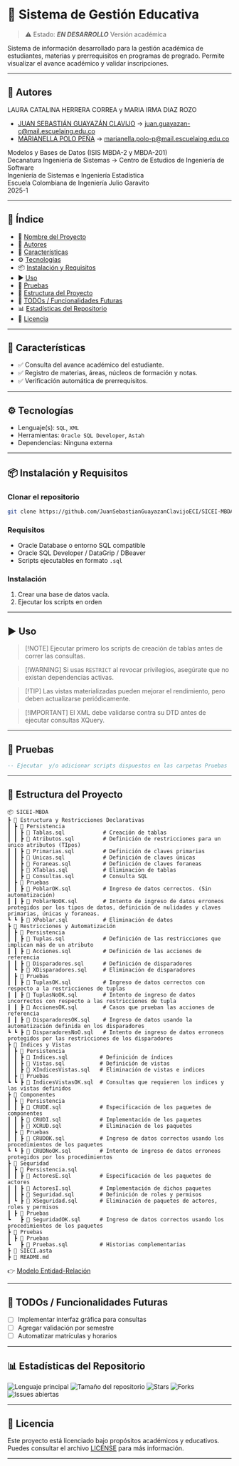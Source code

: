 # 📌 Sistema de Gestión Educativa

> ⚠️ Estado: ***EN DESARROLLO*** Versión académica

Sistema de información desarrollado para la gestión académica de estudiantes, materias y prerrequisitos en programas de pregrado. Permite visualizar el avance académico y validar inscripciones.

---

## 👥 Autores


LAURA CATALINA HERRERA CORREA y MARIA IRMA DIAZ ROZO
- [JUAN SEBASTIÁN GUAYAZÁN CLAVIJO](https://github.com/JuanSebastianGuayazanClavijoECI) → <juan.guayazan-c@mail.escuelaing.edu.co>
- ​​[MARIANELLA POLO PEÑA](https://github.com/Nella1414) → ​<marianella.polo-p@mail.escuelaing.edu.co>

Modelos y Bases de Datos (ISIS MBDA-2 y MBDA-201)     
Decanatura Ingeniería de Sistemas → Centro de Estudios de Ingeniería de Software   
Ingeniería de Sistemas e Ingeniería Estadística       
Escuela Colombiana de Ingeniería Julio Garavito   
2025-1 

---

## 🧠 Índice

- 📌 [Nombre del Proyecto](#-sistema-de-gestión-educativa)
- 👥 [Autores](#-autores)
- 🚀 [Características](#-características)
- ⚙️ [Tecnologías](#️-tecnologías)
- 📦 [Instalación y Requisitos](#-instalación-y-requisitos)
- ▶️ [Uso](#️-uso)
- 🧪 [Pruebas](#-pruebas)
- 📁 [Estructura del Proyecto](#-estructura-del-proyecto)
- 📌 [TODOs / Funcionalidades Futuras](#-todos--funcionalidades-futuras)
- 📊 [Estadísticas del Repositorio](#-estadísticas-del-repositorio)
- 📄 [Licencia](#-licencia)

---

## 🚀 Características

- ✅ Consulta del avance académico del estudiante.
- ✅ Registro de materias, áreas, núcleos de formación y notas.
- ✅ Verificación automática de prerrequisitos.

---

## ⚙️ Tecnologías

- Lenguaje(s): `SQL`, `XML`
- Herramientas: `Oracle SQL Developer`, `Astah`
- Dependencias: Ninguna externa

---

## 📦 Instalación y Requisitos

### Clonar el repositorio
```bash
git clone https://github.com/JuanSebastianGuayazanClavijoECI/SICEI-MBDA.git
````

### Requisitos

* Oracle Database o entorno SQL compatible
* Oracle SQL Developer / DataGrip / DBeaver
* Scripts ejecutables en formato `.sql`

### Instalación

1. Crear una base de datos vacía.
2. Ejecutar los scripts en orden

---

## ▶️ Uso

> \[!NOTE]
> Ejecutar primero los scripts de creación de tablas antes de correr las consultas.

> \[!WARNING]
> Si usas `RESTRICT` al revocar privilegios, asegúrate que no existan dependencias activas.

> \[!TIP]
> Las vistas materializadas pueden mejorar el rendimiento, pero deben actualizarse periódicamente.

> \[!IMPORTANT]
> El XML debe validarse contra su DTD antes de ejecutar consultas XQuery.

---

## 🧪 Pruebas

```SQL
-- Ejecutar  y/o adicionar scripts dispuestos en las carpetas Pruebas
```

---

## 📁 Estructura del Proyecto

```
📦 SICEI-MBDA          
┣ 📂 Estructura y Restricciones Declarativas          
┃ ┣ 📂 Persistencia
┃ ┃ ┣ 📜 Tablas.sql            # Creación de tablas
┃ ┃ ┣ 📜 Atributos.sql         # Definición de restricciones para un único atributos (TIpos)
┃ ┃ ┣ 📜 Primarias.sql         # Definición de claves primarias
┃ ┃ ┣ 📜 Unicas.sql            # Definición de claves únicas
┃ ┃ ┣ 📜 Foraneas.sql          # Definición de claves foraneas
┃ ┃ ┣ 📜 XTablas.sql           # Eliminación de tablas
┃ ┃ ┣ 📜 Consultas.sql         # Consulta SQL
┃ ┣ 📂 Pruebas
┃ ┃ ┣ 📜 PoblarOK.sql          # Ingreso de datos correctos. (Sin automatización)
┃ ┃ ┣ 📜 PoblarNoOK.sql        # Intento de ingreso de datos erroneos protegidos por los tipos de datos, definición de nulidades y claves primarias, únicas y foraneas.
┗ ┗ ┣ 📜 XPoblar.sql           # Eliminación de datos
┣ 📂 Restricciones y Automatización
┃ ┣ 📂 Persistencia
┃ ┃ ┣ 📜 Tuplas.sql            # Definición de las restricciones que implican más de un atributo
┃ ┃ ┣ 📜 Acciones.sql          # Definición de las acciones de referencia
┃ ┃ ┣ 📜 Disparadores.sql      # Definición de disparadores
┃ ┗ ┣ 📜 XDisparadores.sql     # Eliminación de disparadores
┃ ┣ 📂 Pruebas
┃ ┃ ┣ 📜 TuplasOK.sql          # Ingreso de datos correctos con respecto a la restricciones de tuplas
┃ ┃ ┣ 📜 TuplasNoOK.sql        # Intento de ingreso de datos incorrectos con respecto a las restricciones de tupla
┃ ┃ ┣ 📜 AccionesOK.sql        # Casos que prueban las acciones de referencia
┃ ┃ ┣ 📜 DisparadoresOK.sql    # Ingreso de datos usando la automatización definida en los disparadores
┗ ┗ ┣ 📜 DisparadoresNoO.sql   # Intento de ingreso de datos erroneos protegidos por las restricciones de los disparadores
┣ 📂 Índices y Vistas
┃ ┣ 📂 Persistencia
┃ ┃ ┣ 📜 Indices.sql          # Definición de índices
┃ ┃ ┣ 📜 Vistas.sql           # Definición de vistas
┃ ┃ ┣ 📜 XIndicesVistas.sql   # Eliminación de vistas e indices
┃ ┣ 📂 Pruebas
┗ ┗ ┣ 📜 IndicesVistasOK.sql  # Consultas que requieren los indices y las vistas definidos
┣ 📂 Componentes
┃ ┣ 📂 Persistencia
┃ ┃ ┣ 📜 CRUDE.sql            # Especificación de los paquetes de componentes
┃ ┃ ┣ 📜 CRUDI.sql            # Implementación de los paquetes 
┃ ┃ ┣ 📜 XCRUD.sql            # Eliminación de los paquetes
┃ ┣ 📂 Pruebas
┃ ┃ ┣ 📜 CRUDOK.sql           # Ingreso de datos correctos usando los procedimientos de los paquetes
┗ ┗ ┣ 📜 CRUDNoOK.sql         # Intento de ingreso de datos erroneos protegidos por los procedimientos
┣ 📂 Seguridad
┃ ┣ 📂 Persistencia.sql
┃ ┃ ┣ 📜 ActoresE.sql         # Especificación de los paquetes de actores
┃ ┃ ┣ 📜 ActoresI.sql         # Implementación de dichos paquetes
┃ ┃ ┣ 📜 Seguridad.sql        # Definición de roles y permisos
┃ ┗ ┣ 📜 XSeguridad.sql       # Eliminación de paquetes de actores, roles y permisos
┃ ┣ 📂 Pruebas
┗   ┣ 📜 SeguridadOK.sql      # Ingreso de datos correctos usando los procedimientos de los paquetes
┣ 📂 Pruebas
┃ ┣ 📂 Pruebas
┗   ┣ 📜 Pruebas.sql          # Historias complementarias
┣ 📜 SIECI.asta          
┣ 📜 README.md
```

👉 [Modelo Entidad-Relación](https://github.com/JuanSebastianGuayazanClavijoECI/SICEI-MBDA/blob/main/SIECI.asta)

---

## 📌 TODOs / Funcionalidades Futuras

* [ ] Implementar interfaz gráfica para consultas
* [ ] Agregar validación por semestre
* [ ] Automatizar matrículas y horarios

---

## 📊 Estadísticas del Repositorio

![Lenguaje principal](https://img.shields.io/github/languages/top/JSGC-ECI/SICEI-MBDA?style=flat-square)
![Tamaño del repositorio](https://img.shields.io/github/repo-size/JSGC-ECI/SICEI-MBDA?style=flat-square)
![Stars](https://img.shields.io/github/stars/JSGC-ECI/SICEI-MBDA?style=flat-square)
![Forks](https://img.shields.io/github/forks/JSGC-ECI/SICEI-MBDA?style=flat-square)
![Issues abiertas](https://img.shields.io/github/issues/JSGC-ECI/SICEI-MBDA?style=flat-square)

---

## 📄 Licencia

Este proyecto está licenciado bajo propósitos académicos y educativos. Puedes consultar el archivo [LICENSE](./LICENSE) para más información.

---
